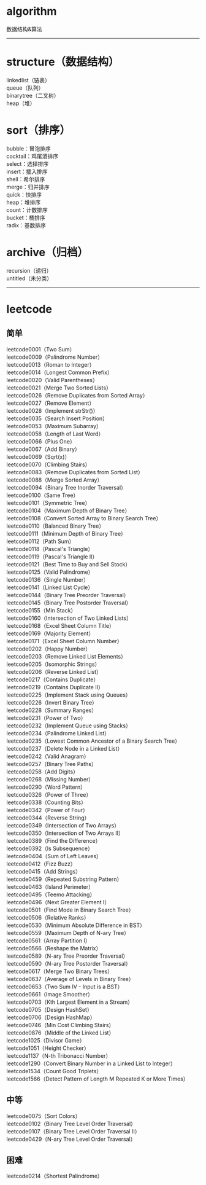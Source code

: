 # algorithm
数据结构&算法<br>

************************************************************************************************************************

# structure（数据结构）
linkedlist（链表）<br>
queue（队列）<br>
binarytree（二叉树）<br>
heap（堆）<br>

# sort（排序）
bubble：冒泡排序<br>
cocktail：鸡尾酒排序<br>
select：选择排序<br>
insert：插入排序<br>
shell：希尔排序<br>
merge：归并排序<br>
quick：快排序<br>
heap：堆排序<br>
count：计数排序<br>
bucket：桶排序<br>
radix：基数排序<br>

# archive（归档）
recursion（递归）<br>
untitled（未分类）<br>

******************************************************************************************

# leetcode
## 简单
leetcode0001（Two Sum）<br>
leetcode0009（Palindrome Number）<br>
leetcode0013（Roman to Integer）<br>
leetcode0014（Longest Common Prefix）<br>
leetcode0020（Valid Parentheses）<br>
leetcode0021（Merge Two Sorted Lists）<br>
leetcode0026（Remove Duplicates from Sorted Array）<br>
leetcode0027（Remove Element）<br>
leetcode0028（Implement strStr()）<br>
leetcode0035（Search Insert Position）<br>
leetcode0053（Maximum Subarray）<br>
leetcode0058（Length of Last Word）<br>
leetcode0066（Plus One）<br>
leetcode0067（Add Binary）<br>
leetcode0069（Sqrt(x)）<br>
leetcode0070（Climbing Stairs）<br>
leetcode0083（Remove Duplicates from Sorted List）<br>
leetcode0088（Merge Sorted Array）<br>
leetcode0094（Binary Tree Inorder Traversal）<br>
leetcode0100（Same Tree）<br>
leetcode0101（Symmetric Tree）<br>
leetcode0104（Maximum Depth of Binary Tree）<br>
leetcode0108（Convert Sorted Array to Binary Search Tree）<br>
leetcode0110（Balanced Binary Tree）<br>
leetcode0111（Minimum Depth of Binary Tree）<br>
leetcode0112（Path Sum）<br>
leetcode0118（Pascal's Triangle）<br>
leetcode0119（Pascal's Triangle II）<br>
leetcode0121（Best Time to Buy and Sell Stock）<br>
leetcode0125（Valid Palindrome）<br>
leetcode0136（Single Number）<br>
leetcode0141（Linked List Cycle）<br>
leetcode0144（Binary Tree Preorder Traversal）<br>
leetcode0145（Binary Tree Postorder Traversal）<br>
leetcode0155（Min Stack）<br>
leetcode0160（Intersection of Two Linked Lists）<br>
leetcode0168（Excel Sheet Column Title）<br>
leetcode0169（Majority Element）<br>
leetcode0171（Excel Sheet Column Number）<br>
leetcode0202（Happy Number）<br>
leetcode0203（Remove Linked List Elements）<br>
leetcode0205（Isomorphic Strings）<br>
leetcode0206（Reverse Linked List）<br>
leetcode0217（Contains Duplicate）<br>
leetcode0219（Contains Duplicate II）<br>
leetcode0225（Implement Stack using Queues）<br>
leetcode0226（Invert Binary Tree）<br>
leetcode0228（Summary Ranges）<br>
leetcode0231（Power of Two）<br>
leetcode0232（Implement Queue using Stacks）<br>
leetcode0234（Palindrome Linked List）<br>
leetcode0235（Lowest Common Ancestor of a Binary Search Tree）<br>
leetcode0237（Delete Node in a Linked List）<br>
leetcode0242（Valid Anagram）<br>
leetcode0257（Binary Tree Paths）<br>
leetcode0258（Add Digits）<br>
leetcode0268（Missing Number）<br>
leetcode0290（Word Pattern）<br>
leetcode0326（Power of Three）<br>
leetcode0338（Counting Bits）<br>
leetcode0342（Power of Four）<br>
leetcode0344（Reverse String）<br>
leetcode0349（Intersection of Two Arrays）<br>
leetcode0350（Intersection of Two Arrays II）<br>
leetcode0389（Find the Difference）<br>
leetcode0392（Is Subsequence）<br>
leetcode0404（Sum of Left Leaves）<br>
leetcode0412（Fizz Buzz）<br>
leetcode0415（Add Strings）<br>
leetcode0459（Repeated Substring Pattern）<br>
leetcode0463（Island Perimeter）<br>
leetcode0495（Teemo Attacking）<br>
leetcode0496（Next Greater Element I）<br>
leetcode0501（Find Mode in Binary Search Tree）<br>
leetcode0506（Relative Ranks）<br>
leetcode0530（Minimum Absolute Difference in BST）<br>
leetcode0559（Maximum Depth of N-ary Tree）<br>
leetcode0561（Array Partition I）<br>
leetcode0566（Reshape the Matrix）<br>
leetcode0589（N-ary Tree Preorder Traversal）<br>
leetcode0590（N-ary Tree Postorder Traversal）<br>
leetcode0617（Merge Two Binary Trees）<br>
leetcode0637（Average of Levels in Binary Tree）<br>
leetcode0653（Two Sum IV - Input is a BST）<br>
leetcode0661（Image Smoother）<br>
leetcode0703（Kth Largest Element in a Stream）<br>
leetcode0705（Design HashSet）<br>
leetcode0706（Design HashMap）<br>
leetcode0746（Min Cost Climbing Stairs）<br>
leetcode0876（Middle of the Linked List）<br>
leetcode1025（Divisor Game）<br>
leetcode1051（Height Checker）<br>
leetcode1137（N-th Tribonacci Number）<br>
leetcode1290（Convert Binary Number in a Linked List to Integer）<br>
leetcode1534（Count Good Triplets）<br>
leetcode1566（Detect Pattern of Length M Repeated K or More Times）<br>

## 中等
leetcode0075（Sort Colors）<br>
leetcode0102（Binary Tree Level Order Traversal）<br>
leetcode0107（Binary Tree Level Order Traversal II）<br>
leetcode0429（N-ary Tree Level Order Traversal）<br>

## 困难
leetcode0214（Shortest Palindrome）<br>